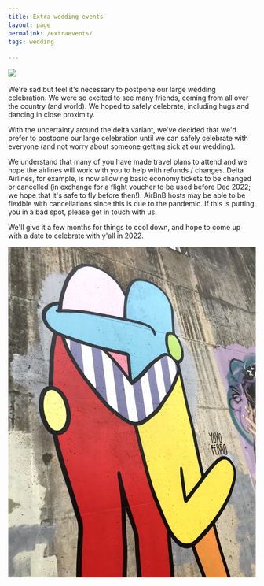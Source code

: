 ```yaml
---
title: Extra wedding events
layout: page
permalink: /extraevents/
tags: wedding

---
```


![](/images/beach_ride.png)

We're sad but feel it's necessary to postpone our large wedding celebration. We were so excited to see many friends, coming from all over the country (and world). We hoped to safely celebrate, including hugs and dancing in close proximity.

With the uncertainty around the delta variant, we've decided that we'd prefer to postpone our large celebration until we can safely celebrate with everyone (and not worry about someone getting sick at our wedding).

We understand that many of you have made travel plans to attend and we hope the airlines will work with you to help with refunds / changes. Delta Airlines, for example, is now allowing basic economy tickets to be changed or cancelled (in exchange for a flight voucher to be used before Dec 2022; we hope that it's safe to fly before then!). AirBnB hosts may be able to be flexible with cancellations since this is due to the pandemic. If this is putting you in a bad spot, please get in touch with us.

We'll give it a few months for things to cool down, and hope to come up with a date to celebrate with y'all in 2022.

![](/images/love.jpeg)
